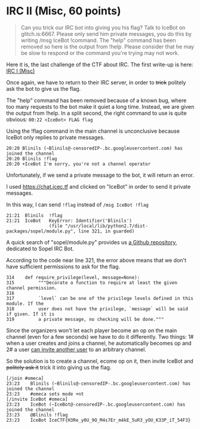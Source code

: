 # IRC II (Misc, 60 points)
>Can you trick our IRC bot into giving you his flag? Talk to IceBot on glitch.is:6667.
>Please only send him private messages, you do this by writing /msg IceBot !command.
>The "help" command has been removed so here is the output from !help.
>Please consider that he may be slow to respond or the command you're trying may not work.

Here it is, the last challenge of the CTF about IRC. The first write-up is here:
[IRC I (Misc)](https://github.com/nbrisset/CTF/tree/master/icectf-2016/irc-i-35)

Once again, we have to return to their IRC server, in order to ~~trick~~ politely ask the bot to give us the flag.

The "help" command has been removed because of a known bug,
where too many requests to the bot make it quiet a long time.
Instead, we are given the output from !help. In a split second,
the right command to use is quite obvious: `00:22 <IceBot> FLAG flag`

Using the !flag command in the main channel is unconclusive because IceBot only replies to private messages.

```
20:20 Blinils (~Blinils@-censoredIP-.bc.googleusercontent.com) has joined the channel
20:20 Blinils !flag
20:20 +IceBot I'm sorry, you're not a channel operator
```

Unfortunately, if we send a private message to the bot, it will return an error.

I used https://chat.icec.tf and clicked on "IceBot" in order to send it private messages.

In this way, I can send `!flag` instead of `/msg IceBot !flag`

```
21:21  Blinils  !flag 
21:21  IceBot   KeyError: Identifier('Blinils') 
                (file "/usr/local/lib/python2.7/dist-packages/sopel/module.py", line 321, in guarded)  
```

A quick search of "sopel/module.py" provides us
[a Github repository](https://github.com/sopel-irc/sopel/blob/master/sopel/module.py),
dedicated to Sopel IRC Bot.

According to the code near line 321, the error above means that we don't have sufficient permissions to ask for the flag.

```
314    def require_privilege(level, message=None):
315         """Decorate a function to require at least the given channel permission.
316        
317         `level` can be one of the privilege levels defined in this module. If the
318         user does not have the privilege, `message` will be said if given. If it is
319         a private message, no checking will be done."""
```

Since the organizers won't let each player become an op
on the main channel (even for a few seconds) we have to do it differently.
Two things: 1# when a user creates and joins a channel,
he automatically becomes op and 2# a user
[can invite another user](https://tools.ietf.org/html/rfc1459#section-4.2.7)
to an arbitrary channel.

So the solution is to create a channel, ecome op on it,
then invite IceBot and ~~politely ask it~~ trick it into giving us the flag.

```
[/join #omeca]
23:23    Blinils (~Blinils@-censoredIP-.bc.googleusercontent.com) has joined the channel
23:23    #omeca sets mode +nt
[/invite IceBot #omeca]
23:23    IceBot (~IceBot@-censoredIP-.bc.googleusercontent.com) has joined the channel
23:23    @Blinils !flag
23:23    IceBot IceCTF{H3Re_y0U_9O_M4s7Er_m4kE_5uR3_yOU_K33P_iT_54F3}
```
